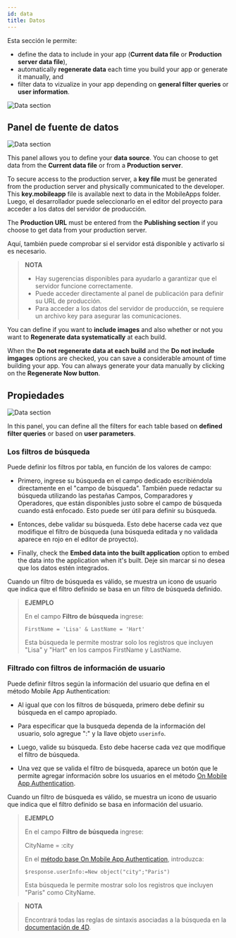 ```yaml
---
id: data
title: Datos
---
```


Esta sección le permite:

* define the data to include in your app (**Current data file** or **Production server data file**),
* automatically **regenerate data** each time you build your app or generate it manually, and
* filter data to vizualize in your app depending on **general filter queries** or **user information**.

![Data section](assets/en/project-editor/Data-tab-4D-for-iOS.png)

## Panel de fuente de datos

![Data section](assets/en/project-editor/Data-source-panel-4D-for-iOS.png)

This panel allows you to define your **data source**. You can choose to get data from the **Current data file** or from a **Production server**.

To secure access to the production server, a **key file** must be generated from the production server and physically communicated to the developer. This **key.mobileapp** file is available next to data in the MobileApps folder. Luego, el desarrollador puede seleccionarlo en el editor del proyecto para acceder a los datos del servidor de producción.

The **Production URL** must be entered from the **Publishing section** if you choose to get data from your production server.

Aquí, también puede comprobar si el servidor está disponible y activarlo si es necesario.

> **NOTA**
> 
> * Hay sugerencias disponibles para ayudarlo a garantizar que el servidor funcione correctamente.
> * Puede acceder directamente al panel de publicación para definir su URL de producción.
> * Para acceder a los datos del servidor de producción, se requiere un archivo key para asegurar las comunicaciones.

You can define if you want to **include images** and also whether or not you want to **Regenerate data systematically** at each build.

When the **Do not regenerate data at each build** and the **Do not include imgages** options are checked, you can save a considerable amount of time building your app. You can always generate your data manually by clicking on the **Regenerate Now button**.


## Propiedades

![Data section](assets/en/project-editor/Properties-Panel-4D-for-iOS.png)

In this panel, you can define all the filters for each table based on **defined filter queries** or based on **user parameters**.

### Los filtros de búsqueda

Puede definir los filtros por tabla, en función de los valores de campo:

* Primero, ingrese su búsqueda en el campo dedicado escribiéndola directamente en el "campo de búsqueda". También puede redactar su búsqueda utilizando las pestañas Campos, Comparadores y Operadores, que están disponibles justo sobre el campo de búsqueda cuando está enfocado. Esto puede ser útil para definir su búsqueda.

* Entonces, debe validar su búsqueda. Esto debe hacerse cada vez que modifique el filtro de búsqueda (una búsqueda editada y no validada aparece en rojo en el editor de proyecto).

* Finally, check the **Embed data into the built application** option to embed the data into the application when it's built. Deje sin marcar si no desea que los datos estén integrados.

Cuando un filtro de búsqueda es válido, se muestra un icono de usuario que indica que el filtro definido se basa en un filtro de búsqueda definido.

> **EJEMPLO** 
> 
> En el campo **Filtro de búsqueda** ingrese:
> 
> `FirstName = 'Lisa' & LastName = 'Hart'`
> 
> Esta búsqueda le permite mostrar solo los registros que incluyen "Lisa" y "Hart" en los campos FirstName y LastName.


### Filtrado con filtros de información de usuario

Puede definir filtros según la información del usuario que defina en el método Mobile App Authentication:

* Al igual que con los filtros de búsqueda, primero debe definir su búsqueda en el campo apropiado.

* Para especificar que la busqueda dependa de la información del usuario, solo agregue ":" y la llave objeto `userinfo`.

* Luego, valide su búsqueda. Esto debe hacerse cada vez que modifique el filtro de búsqueda.

* Una vez que se valida el filtro de búsqueda, aparece un botón que le permite agregar información sobre los usuarios en el método [On Mobile App Authentication](http://doc.4d.com/4Dv17R3/4D/17-R3/On-Mobile-App-Authentication-database-method.301-3906587.en.html).

Cuando un filtro de búsqueda es válido, se muestra un icono de usuario que indica que el filtro definido se basa en información del usuario.

> **EJEMPLO**
> 
> En el campo **Filtro de búsqueda** ingrese:
> 
> CityName = :city
> 
> En el [método base On Mobile App Authentication](http://doc.4d.com/4Dv17R3/4D/17-R3/On-Mobile-App-Authentication-database-method.301-3906587.en.html), introduzca:
> 
> `$response.userInfo:=New object("city";"Paris")`
> 
> Esta búsqueda le permite mostrar solo los registros que incluyen "Paris" como CityName.


> **NOTA**
> 
> Encontrará todas las reglas de sintaxis asociadas a la búsqueda en la [documentación de 4D](http://livedoc.4d.com/4D-Language-Reference-17-R3/ORDA-DataClass/dataClassquery.301-3907505.en.html).


